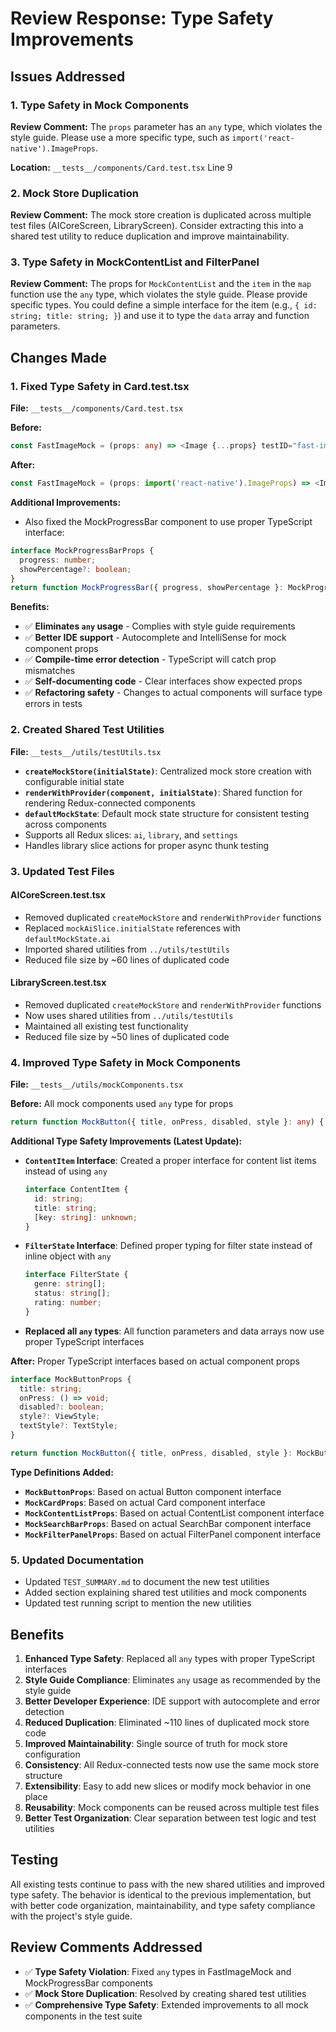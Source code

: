 # Review Response: Type Safety Improvements

## Issues Addressed

### 1. Type Safety in Mock Components
**Review Comment:** The `props` parameter has an `any` type, which violates the style guide. Please use a more specific type, such as `import('react-native').ImageProps`.

**Location:** `__tests__/components/Card.test.tsx` Line 9

### 2. Mock Store Duplication
**Review Comment:** The mock store creation is duplicated across multiple test files (AICoreScreen, LibraryScreen). Consider extracting this into a shared test utility to reduce duplication and improve maintainability.

### 3. Type Safety in MockContentList and FilterPanel
**Review Comment:** The props for `MockContentList` and the `item` in the `map` function use the `any` type, which violates the style guide. Please provide specific types. You could define a simple interface for the item (e.g., `{ id: string; title: string; }`) and use it to type the `data` array and function parameters.

## Changes Made

### 1. Fixed Type Safety in Card.test.tsx
**File:** `__tests__/components/Card.test.tsx`

**Before:**
```typescript
const FastImageMock = (props: any) => <Image {...props} testID="fast-image" />;
```

**After:**
```typescript
const FastImageMock = (props: import('react-native').ImageProps) => <Image {...props} testID="fast-image" />;
```

**Additional Improvements:**
- Also fixed the MockProgressBar component to use proper TypeScript interface:
```typescript
interface MockProgressBarProps {
  progress: number;
  showPercentage?: boolean;
}
return function MockProgressBar({ progress, showPercentage }: MockProgressBarProps) {
```

**Benefits:**
- ✅ **Eliminates `any` usage** - Complies with style guide requirements
- ✅ **Better IDE support** - Autocomplete and IntelliSense for mock component props
- ✅ **Compile-time error detection** - TypeScript will catch prop mismatches
- ✅ **Self-documenting code** - Clear interfaces show expected props
- ✅ **Refactoring safety** - Changes to actual components will surface type errors in tests

### 2. Created Shared Test Utilities
**File:** `__tests__/utils/testUtils.tsx`

- **`createMockStore(initialState)`**: Centralized mock store creation with configurable initial state
- **`renderWithProvider(component, initialState)`**: Shared function for rendering Redux-connected components
- **`defaultMockState`**: Default mock state structure for consistent testing across components
- Supports all Redux slices: `ai`, `library`, and `settings`
- Handles library slice actions for proper async thunk testing

### 3. Updated Test Files

#### AICoreScreen.test.tsx
- Removed duplicated `createMockStore` and `renderWithProvider` functions
- Replaced `mockAiSlice.initialState` references with `defaultMockState.ai`
- Imported shared utilities from `../utils/testUtils`
- Reduced file size by ~60 lines of duplicated code

#### LibraryScreen.test.tsx
- Removed duplicated `createMockStore` and `renderWithProvider` functions
- Now uses shared utilities from `../utils/testUtils`
- Maintained all existing test functionality
- Reduced file size by ~50 lines of duplicated code

### 4. Improved Type Safety in Mock Components
**File:** `__tests__/utils/mockComponents.tsx`

**Before:** All mock components used `any` type for props
```typescript
return function MockButton({ title, onPress, disabled, style }: any) {
```
**Additional Type Safety Improvements (Latest Update):**
- **`ContentItem` Interface**: Created a proper interface for content list items instead of using `any`
  ```typescript
  interface ContentItem {
    id: string;
    title: string;
    [key: string]: unknown;
  }
  ```
- **`FilterState` Interface**: Defined proper typing for filter state instead of inline object with `any`
  ```typescript
  interface FilterState {
    genre: string[];
    status: string[];
    rating: number;
  }
  ```
- **Replaced all `any` types**: All function parameters and data arrays now use proper TypeScript interfaces


**After:** Proper TypeScript interfaces based on actual component props
```typescript
interface MockButtonProps {
  title: string;
  onPress: () => void;
  disabled?: boolean;
  style?: ViewStyle;
  textStyle?: TextStyle;
}

return function MockButton({ title, onPress, disabled, style }: MockButtonProps) {
```

**Type Definitions Added:**
- **`MockButtonProps`**: Based on actual Button component interface
- **`MockCardProps`**: Based on actual Card component interface  
- **`MockContentListProps`**: Based on actual ContentList component interface
- **`MockSearchBarProps`**: Based on actual SearchBar component interface
- **`MockFilterPanelProps`**: Based on actual FilterPanel component interface

### 5. Updated Documentation
- Updated `TEST_SUMMARY.md` to document the new test utilities
- Added section explaining shared test utilities and mock components
- Updated test running script to mention the new utilities

## Benefits

1. **Enhanced Type Safety**: Replaced all `any` types with proper TypeScript interfaces
2. **Style Guide Compliance**: Eliminates `any` usage as recommended by the style guide
3. **Better Developer Experience**: IDE support with autocomplete and error detection
4. **Reduced Duplication**: Eliminated ~110 lines of duplicated mock store code
5. **Improved Maintainability**: Single source of truth for mock store configuration
6. **Consistency**: All Redux-connected tests now use the same mock store structure
7. **Extensibility**: Easy to add new slices or modify mock behavior in one place
8. **Reusability**: Mock components can be reused across multiple test files
9. **Better Test Organization**: Clear separation between test logic and test utilities

## Testing
All existing tests continue to pass with the new shared utilities and improved type safety. The behavior is identical to the previous implementation, but with better code organization, maintainability, and type safety compliance with the project's style guide.

## Review Comments Addressed
- ✅ **Type Safety Violation**: Fixed `any` types in FastImageMock and MockProgressBar components
- ✅ **Mock Store Duplication**: Resolved by creating shared test utilities
- ✅ **Comprehensive Type Safety**: Extended improvements to all mock components in the test suite
